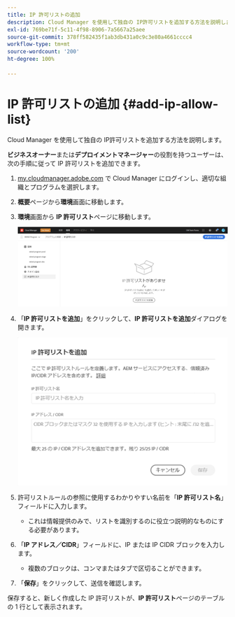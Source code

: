 ```yaml
---
title: IP 許可リストの追加
description: Cloud Manager を使用して独自の IP許可リストを追加する方法を説明します。
exl-id: 769be71f-5c11-4f98-8906-7a5667a25aee
source-git-commit: 378ff582435f1ab3db431a0c9c3e80a4661cccc4
workflow-type: tm+mt
source-wordcount: '200'
ht-degree: 100%

---
```



# IP 許可リストの追加 {#add-ip-allow-list}

Cloud Manager を使用して独自の IP許可リストを追加する方法を説明します。

**ビジネスオーナー**&#x200B;または&#x200B;**デプロイメントマネージャー**&#x200B;の役割を持つユーザーは、次の手順に従って IP 許可リストを追加できます。

1. [my.cloudmanager.adobe.com](https://my.cloudmanager.adobe.com/) で Cloud Manager にログインし、適切な組織とプログラムを選択します。

1. **概要**&#x200B;ページから&#x200B;**環境**&#x200B;画面に移動します。

1. **環境**&#x200B;画面から **IP 許可リスト**&#x200B;ページに移動します。

   ![サイドパネルの「IP 許可リスト」オプション](/help/implementing/cloud-manager/assets/ip-allow-list/ip-allow-list-create.png)

1. 「**IP 許可リストを追加**」をクリックして、**IP 許可リストを追加**&#x200B;ダイアログを開きます。

   ![IP 許可リストを追加ダイアログ](/help/implementing/cloud-manager/assets/ip-allow-list/ip-allow-list-create02.png)

1. 許可リストルールの参照に使用するわかりやすい名前を「**IP 許可リスト名**」フィールドに入力します。

   * これは情報提供のみで、リストを識別するのに役立つ説明的なものにする必要があります。

1. 「**IP アドレス／CIDR**」フィールドに、IP または IP CIDR ブロックを入力します。

   * 複数のブロックは、コンマまたはタブで区切ることができます。

1. 「**保存**」をクリックして、送信を確認します。

保存すると、新しく作成した IP 許可リストが、**IP 許可リスト**&#x200B;ページのテーブルの 1 行として表示されます。
